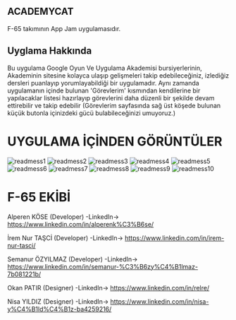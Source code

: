 ## ACADEMYCAT

F-65 takımının App Jam uygulamasıdır.

## Uyglama Hakkında

Bu uygulama Google Oyun Ve Uygulama Akademisi bursiyerlerinin, Akademinin sitesine kolayca ulaşıp gelişmeleri takip edebileceğiniz, izlediğiz dersleri puanlayıp yorumlayabildiği bir uygulamadır. Aynı zamanda uygulamanın içinde bulunan  'Görevlerim' kısmından kendilerine bir yapılacaklar listesi hazırlayıp görevlerini daha düzenli bir şekilde devam ettirebilir ve takip edebilir (Görevlerim sayfasında sağ üst köşede bulunan küçük butonla içinizdeki gücü bulabileceğinizi umuyoruz.)

# UYGULAMA İÇİNDEN GÖRÜNTÜLER

![readmess1](https://user-images.githubusercontent.com/102539316/230797539-1de78fca-0101-4d41-9762-c06ec16e25e8.png)
![readmess2](https://user-images.githubusercontent.com/102539316/230797544-cf8ab0b0-928e-4e20-9ecf-b95df7471761.png)
![readmess3](https://user-images.githubusercontent.com/102539316/230797548-75a93847-6e7b-4d79-bbf7-cf5fc98358d2.png)
![readmess4](https://user-images.githubusercontent.com/102539316/230797553-84cad052-67e1-42ea-bdc0-37a96ebf552a.png)
![readmess5](https://user-images.githubusercontent.com/102539316/230797556-ea1876c0-dae4-4ab3-b29f-c6cbb40bc7a8.png)
![readmess6](https://user-images.githubusercontent.com/102539316/230797558-b73f0156-086c-4057-aac7-3261aaaf3cb4.png)
![readmess7](https://user-images.githubusercontent.com/102539316/230797559-31cb2983-ae2a-49f7-85b0-947ddfa66f3c.png)
![readmess8](https://user-images.githubusercontent.com/102539316/230797560-6679a8ba-5fa7-4bcd-adb4-42ddb54bca7a.png)
![readmess9](https://user-images.githubusercontent.com/102539316/230797562-fc78c165-95ff-4406-a2da-33de4c02074b.png)
![readmess10](https://user-images.githubusercontent.com/102539316/230797564-0b05b658-bc95-46a2-adab-11f472cc71e1.png)

# F-65 EKİBİ

Alperen KÖSE (Developer) -LinkedIn-> https://www.linkedin.com/in/alperenk%C3%B6se/

İrem Nur TAŞCİ (Developer) -LinkedIn-> https://www.linkedin.com/in/irem-nur-tasci/

Semanur ÖZYILMAZ (Developer) -LinkedIn-> https://www.linkedin.com/in/semanur-%C3%B6zy%C4%B1lmaz-7b081221b/

Okan PATIR (Designer) -LinkedIn-> https://www.linkedin.com/in/relre/

Nisa YILDIZ (Designer) -LinkedIn-> https://www.linkedin.com/in/nisa-y%C4%B1ld%C4%B1z-ba4259216/
